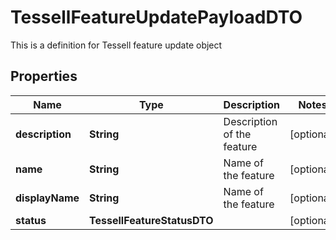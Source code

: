

# TessellFeatureUpdatePayloadDTO

This is a definition for Tessell feature update object

## Properties

Name | Type | Description | Notes
------------ | ------------- | ------------- | -------------
**description** | **String** | Description of the feature |  [optional]
**name** | **String** | Name of the feature |  [optional]
**displayName** | **String** | Name of the feature |  [optional]
**status** | **TessellFeatureStatusDTO** |  |  [optional]



